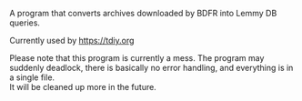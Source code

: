A program that converts archives downloaded by BDFR into Lemmy DB queries.  

Currently used by https://tdiy.org

Please note that this program is currently a mess. The program may suddenly deadlock, there is basically no error handling, and everything is in a single file.  
It will be cleaned up more in the future.